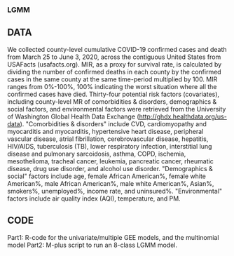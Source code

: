 ### LGMM

## DATA
We collected county-level cumulative COVID-19 confirmed cases and death from March 25 to June 3, 2020, across the contiguous United States from USAFacts (usafacts.org). MIR, as a proxy for survival rate, is calculated by dividing the number of confirmed deaths in each county by the confirmed cases in the same county at the same time-period multiplied by 100. MIR ranges from 0%-100%, 100% indicating the worst situation where all the confirmed cases have died.
Thirty-four potential risk factors (covariates), including county-level MR of comorbidities & disorders, demographics & social factors, and environmental factors were retrieved from the University of Washington Global Health Data Exchange (http://ghdx.healthdata.org/us-data). "Comorbidities & disorders" include CVD, cardiomyopathy and myocarditis and myocarditis, hypertensive heart disease, peripheral vascular disease, atrial fibrillation, cerebrovascular disease, hepatitis, HIV/AIDS, tuberculosis (TB), lower respiratory infection, interstitial lung disease and pulmonary sarcoidosis, asthma, COPD, ischemia, mesothelioma, tracheal cancer, leukemia, pancreatic cancer, rheumatic disease, drug use disorder, and alcohol use disorder. "Demographics & social" factors include age, female African American%, female white American%, male African American%, male white American%, Asian%, smokers%, unemployed%, income rate, and uninsured%. "Environmental" factors include air quality index (AQI), temperature, and PM. 

## CODE
Part1: R-code for the univariate/multiple GEE models, and the multinomial model 
Part2: M-plus script to run an 8-class LGMM model.
